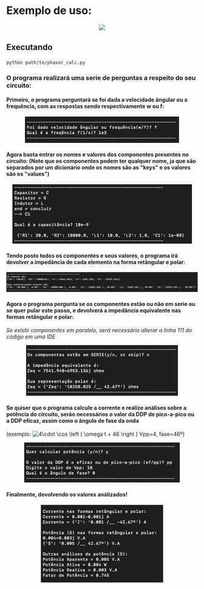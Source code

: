 # Exemplo de uso:
<p align="center">
<a href="https://www.circuitlab.com/circuit/2fxrr6s3kxd2/exemplo/"><img src="https://www.circuitlab.com/circuit/2fxrr6s3kxd2/screenshot/540x405/"/></a>
</p>


## Executando

`python path/to/phasor_calc.py`


### O programa realizará uma serie de perguntas a respeito do seu circuito:

#### Primeiro, o programa perguntará se foi dada a velocidade ângular ou a frequência, com as respostas sendo respectivamente **w** ou **f**:
<p align="center">
<img src=img/step2.png>
</p>

#### Agora basta entrar os nomes e valores dos componentes presentes no circuito: (Note que os componentes podem ter qualquer nome, ja que são separados por um dicionário onde os nomes são as "keys" e os valores são os "values")
<p align="center">
<img src=img/step3.png>

#### Tendo posto todos os componentes e seus valores, o programa irá devolver a impedância de cada elemento na forma retângular e polar:
<p align="center">
<img src=img/step4.png>
</p>

#### Agora o programa pergunta se os componentes estão ou não em serie ou se quer pular este passo, e devolverá a impedância equivalente nas formas retângular e polar: 
*Se existir componentes em paralelo, será necessário alterar a linha 111 do código em uma IDE*
<p align="center">
<img src=img/step5.png>
</p>

#### Se quiser que o programa calcule a corrente e realize análises sobre a potência do circuito, serão necessários o valor da DDP de pico-a-pico ou a DDP eficaz, assim como o ângulo de fase da onda 
(exemplo:   <img src="https://latex.codecogs.com/gif.latex?4\cdot&space;\cos&space;\left&space;(&space;\omega&space;t&space;&plus;&space;46&space;\right&space;)" title="4\cdot \cos \left ( \omega t + 46 \right )" />    Vpp=4, fase=46º)
<p align="center">
<img src=img/step6.png>
</p>

#### Finalmente, devolvendo os valores análizados!
<p align="center">
<img src=img/step7.png>
</p>

